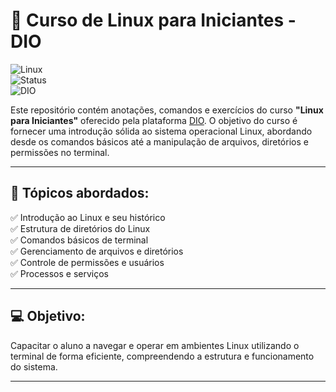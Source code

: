 # 🚀 **Curso de Linux para Iniciantes - DIO**  

![Linux](https://img.shields.io/badge/Linux-Command%20Line-%23007ACC?style=flat&logo=linux&logoColor=white)  
![Status](https://img.shields.io/badge/Status-Concluído-success)  
![DIO](https://img.shields.io/badge/DIO-Official-%23F08700)  

Este repositório contém anotações, comandos e exercícios do curso **"Linux para Iniciantes"** oferecido pela plataforma [DIO](https://www.dio.me). O objetivo do curso é fornecer uma introdução sólida ao sistema operacional Linux, abordando desde os comandos básicos até a manipulação de arquivos, diretórios e permissões no terminal.

---

## 🧠 **Tópicos abordados:**  
✅ Introdução ao Linux e seu histórico  
✅ Estrutura de diretórios do Linux  
✅ Comandos básicos de terminal  
✅ Gerenciamento de arquivos e diretórios  
✅ Controle de permissões e usuários  
✅ Processos e serviços  

---

## 💻 **Objetivo:**  
Capacitar o aluno a navegar e operar em ambientes Linux utilizando o terminal de forma eficiente, compreendendo a estrutura e funcionamento do sistema.  

---
